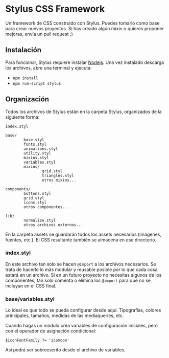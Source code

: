 # Stylus CSS Framework
Un framework de CSS construido con Stylus. Puedes tomarlo como base para crear nuevos proyectos.
Si has creado algún mixin o quieres proponer mejoras, envía un pull request ;)

## Instalación

Para funcionar, Stylus requiere instalar [Nodejs](http://nodejs.org/).
Una vez instalado descarga los archivos, abre una terminal y ejecuta:

* `npm install`
* `npm run-script stylus`

## Organización

Todos los archivos de Stylus están en la carpeta Stylus, organizados de la siguiente forma:

```
index.styl

base/
        base.styl
        fonts.styl
        animations.styl
        utility.styl
        mixins.styl
        variables.styl
        mixins/
                grid.styl
                triangles.styl
                otros mixins...

components/
        buttons.styl
        grid.styl
        icons.styl
        otros componentes...

lib/
        normalize.styl
        otros archivos externos...
```

En la carpeta assets se guardarán todos los assets necesarios (imágenes, fuentes, etc.). El CSS resultante también se almacena en ese directorio.

### index.styl
En este archivo tan solo se hacen `@import` a los archivos necesarios. Se trata de hacerlo lo más modular y reusable posible por lo que cada cosa estará en un archivo. Si en un futuro proyecto no necesitas algunos de los componentes, tan solo comenta o elimina los `@import` para que no se incluyan en el CSS final.

### base/variables.styl
Lo ideal es que todo se pueda configurar desde aquí. Tipografías, colores principales, tamaños, medidas de las mediaqueries, etc.

Cuando hagas un módulo crea variables de configuración iniciales, pero con el operador de asignación condicional:

    $iconFontFamily ?= 'icomoon'

Así podrá ser sobreescrito desde el archivo de variables.
